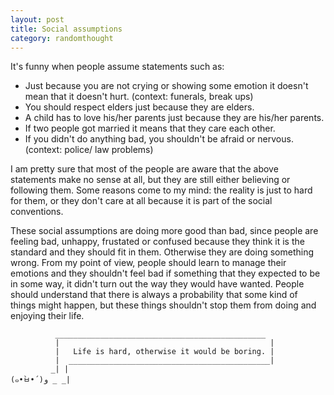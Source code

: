 ```yaml
---
layout: post
title: Social assumptions
category: randomthought 
---
```


It's funny when people assume statements such as:

* Just because you are not crying or showing some emotion it doesn't mean that it doesn't hurt. (context: funerals, break ups)
* You should respect elders just because they are elders.
* A child has to love his/her parents just because they are his/her parents.
* If two people got married it means that they care each other.
* If you didn't do anything bad, you shouldn't be afraid or nervous. (context: police/ law problems)

I am pretty sure that most of the people are aware that the above statements make no sense at all, but they are still either believing or following them. 
Some reasons come to my mind:  the reality is just to hard for them, or they don't care at all because it is part of the social conventions.


These social assumptions are doing more good than bad, since people are feeling bad, unhappy, frustated or confused  because they think it is the standard and they should fit in them. Otherwise they are doing something wrong.
From my point of view, people should learn to manage their emotions and  they shouldn't feel bad if something that they expected to be in some way, it didn't turn out the way  they would have wanted.
People should understand that there is always a probability that some kind of things might happen, but these things shouldn't stop them from doing and enjoying their life.

```
          _______________________________________________
          |                                               |
          |   Life is hard, otherwise it would be boring. |
          |  _____________________________________________|
         _| |
(๑•̀ㅂ•́)و _ _|
```


